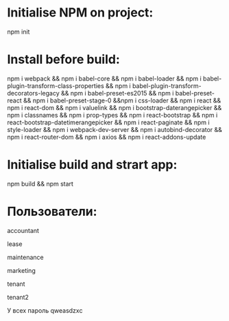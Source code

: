 
Initialise NPM on project:
==============================================================================
npm init

Install before build:
===============================================================================
npm i webpack && npm i babel-core && npm i babel-loader && npm i babel-plugin-transform-class-properties && npm i babel-plugin-transform-decorators-legacy && npm i babel-preset-es2015 && npm i babel-preset-react && npm i babel-preset-stage-0 &&npm i css-loader && npm i react && npm i react-dom && npm i valuelink && npm i bootstrap-daterangepicker && npm i classnames && npm i prop-types && npm i react-bootstrap && npm i react-bootstrap-datetimerangepicker && npm i react-paginate && npm i style-loader && npm i webpack-dev-server && npm i autobind-decorator && npm i react-router-dom && npm i axios && npm i react-addons-update

Initialise build and strart app:
===============================================================================
npm build && npm start

Пользователи:
===============================================================================

accountant

lease

maintenance

marketing

tenant

tenant2

У всех пароль qweasdzxc